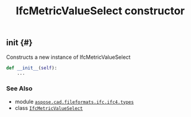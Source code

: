 ﻿---
title: IfcMetricValueSelect constructor
second_title: Aspose.CAD for Python via .NET API References
description: 
type: docs
weight: 10
url: /python-net/aspose.cad.fileformats.ifc.ifc4.types/ifcmetricvalueselect/__init__/
is_root: false
---

## __init__ {#}

Constructs a new instance of IfcMetricValueSelect



```python
def __init__(self):
    ...
```





### See Also
* module [`aspose.cad.fileformats.ifc.ifc4.types`](../../)
* class [`IfcMetricValueSelect`](/cad/python-net/aspose.cad.fileformats.ifc.ifc4.types/ifcmetricvalueselect)
